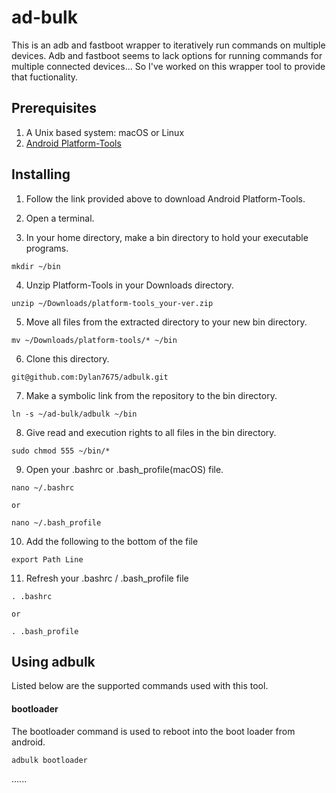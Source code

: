 # ad-bulk

This is an adb and fastboot wrapper to iteratively run commands on multiple devices. Adb and fastboot seems to lack options for running commands for multiple connected devices... So I've worked on this wrapper tool to provide that fuctionality.

## Prerequisites

1. A Unix based system: macOS or Linux
2. [Android Platform-Tools](https://developer.android.com/studio/releases/platform-tools)

## Installing

1. Follow the link provided above to download Android Platform-Tools.

2. Open a terminal.

3. In your home directory, make a bin directory to hold your executable programs.
```
mkdir ~/bin
```

4. Unzip Platform-Tools in your Downloads directory.
```
unzip ~/Downloads/platform-tools_your-ver.zip
```

5. Move all files from the extracted directory to your new bin directory.
```
mv ~/Downloads/platform-tools/* ~/bin
```

6. Clone this directory.
```
git@github.com:Dylan7675/adbulk.git
```

7. Make a symbolic link from the repository to the bin directory.
```
ln -s ~/ad-bulk/adbulk ~/bin
```

8. Give read and execution rights to all files in the bin directory.
```
sudo chmod 555 ~/bin/*
```

9. Open your .bashrc or .bash_profile(macOS) file.
```
nano ~/.bashrc
```
    or
```
nano ~/.bash_profile
```

10. Add the following to the bottom of the file
```
export Path Line
```

11. Refresh your .bashrc / .bash_profile file
```
. .bashrc
```
    or
```
. .bash_profile
```

## Using adbulk

Listed below are the supported commands used with this tool.

#### bootloader

The bootloader command is used to reboot into the boot loader from android.

```
adbulk bootloader
```

......
